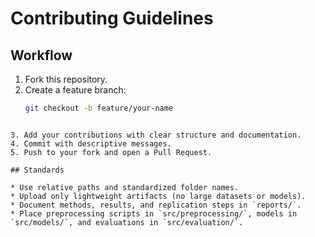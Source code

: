 # Contributing Guidelines
## Workflow
1. Fork this repository.
2. Create a feature branch:
   ```bash
   git checkout -b feature/your-name
````

3. Add your contributions with clear structure and documentation.
4. Commit with descriptive messages.
5. Push to your fork and open a Pull Request.

## Standards

* Use relative paths and standardized folder names.
* Upload only lightweight artifacts (no large datasets or models).
* Document methods, results, and replication steps in `reports/`.
* Place preprocessing scripts in `src/preprocessing/`, models in `src/models/`, and evaluations in `src/evaluation/`.

